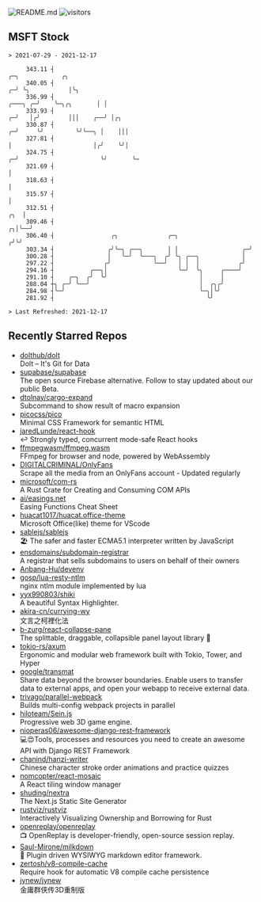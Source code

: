 ![README.md](https://github.com/Gerhut/Gerhut/workflows/README.md/badge.svg)
![visitors](https://visitors.vercel.app/Gerhut/Gerhut?token=8cf69d1f6813d272ef062726b6070c9be4ff72038cfe5a7ded7384a8da65d866)

## MSFT Stock

```
> 2021-07-29 - 2021-12-17

     343.11 ┤                                                                              ╭─╮            ╭╮     
     340.05 ┤                                                                            ╭─╯ ╰╮           │╰╮    
     336.99 ┤                                                                    ╭───╮ ╭─╯    ╰─╮╭╮       │ │    
     333.93 ┤                                                                  ╭─╯   │╭╯        │││    ╭──╯ │╭╮  
     330.87 ┤                                                                ╭─╯     ╰╯         ╰╯╰──╮ │    │││  
     327.81 ┤                                                                │                       │╭╯    ╰╯│  
     324.75 ┤                                                              ╭─╯                       ╰╯       ╰─ 
     321.69 ┤                                                              │                                     
     318.63 ┤                                                              │                                     
     315.57 ┤                                                              │                                     
     312.51 ┤                                                          ╭╮  │                                     
     309.46 ┤                                                        ╭╮│╰──╯                                     
     306.40 ┤                ╭╮              ╭─╮                    ╭╯╰╯                                         
     303.34 ┤               ╭╯╰─╮ ╭──╮       │ │                  ╭─╯                                            
     300.28 ┤               │   ╰─╯  ╰───╮  ╭╯ ╰╮ ╭──╮            │                                              
     297.22 ┤              ╭╯            ╰──╯   │ │  │           ╭╯                                              
     294.16 ┤          ╭──╮│                    ╰─╯  ╰╮     ╭────╯                                               
     291.10 ┤    ╭─╮  ╭╯  ╰╯                          │     │                                                    
     288.04 ┼╮ ╭─╯ ╰──╯                               │  ╭╮╭╯                                                    
     284.98 ┤╰─╯                                      ╰─╮│╰╯                                                     
     281.92 ┤                                           ╰╯                                                       

> Last Refreshed: 2021-12-17
```

## Recently Starred Repos

- [dolthub/dolt](https://github.com/dolthub/dolt)  
  Dolt – It's Git for Data
- [supabase/supabase](https://github.com/supabase/supabase)  
  The open source Firebase alternative. Follow to stay updated about our public Beta.
- [dtolnay/cargo-expand](https://github.com/dtolnay/cargo-expand)  
  Subcommand to show result of macro expansion
- [picocss/pico](https://github.com/picocss/pico)  
  Minimal CSS Framework for semantic HTML
- [jaredLunde/react-hook](https://github.com/jaredLunde/react-hook)  
  ↩ Strongly typed, concurrent mode-safe React hooks
- [ffmpegwasm/ffmpeg.wasm](https://github.com/ffmpegwasm/ffmpeg.wasm)  
  FFmpeg for browser and node, powered by WebAssembly
- [DIGITALCRIMINAL/OnlyFans](https://github.com/DIGITALCRIMINAL/OnlyFans)  
  Scrape all the media from an OnlyFans account - Updated regularly
- [microsoft/com-rs](https://github.com/microsoft/com-rs)  
  A Rust Crate for Creating and Consuming COM APIs
- [ai/easings.net](https://github.com/ai/easings.net)  
  Easing Functions Cheat Sheet
- [huacat1017/huacat.office-theme](https://github.com/huacat1017/huacat.office-theme)  
  Microsoft Office(like) theme for VScode
- [sablejs/sablejs](https://github.com/sablejs/sablejs)  
  🏖️ The safer and faster ECMA5.1 interpreter written by JavaScript
- [ensdomains/subdomain-registrar](https://github.com/ensdomains/subdomain-registrar)  
  A registrar that sells subdomains to users on behalf of their owners
- [Anbang-Hu/devenv](https://github.com/Anbang-Hu/devenv)  
- [gosp/lua-resty-ntlm](https://github.com/gosp/lua-resty-ntlm)  
  nginx ntlm module implemented by lua
- [yyx990803/shiki](https://github.com/yyx990803/shiki)  
  A beautiful Syntax Highlighter.
- [akira-cn/currying-wy](https://github.com/akira-cn/currying-wy)  
  文言之柯裡化法
- [b-zurg/react-collapse-pane](https://github.com/b-zurg/react-collapse-pane)  
  The splittable, draggable, collapsible panel layout library 🎉
- [tokio-rs/axum](https://github.com/tokio-rs/axum)  
  Ergonomic and modular web framework built with Tokio, Tower, and Hyper
- [google/transmat](https://github.com/google/transmat)  
  Share data beyond the browser boundaries. Enable users to transfer data to external apps, and open your webapp to receive external data.
- [trivago/parallel-webpack](https://github.com/trivago/parallel-webpack)  
  Builds multi-config webpack projects in parallel
- [hiloteam/Sein.js](https://github.com/hiloteam/Sein.js)  
  Progressive web 3D game engine.
- [nioperas06/awesome-django-rest-framework](https://github.com/nioperas06/awesome-django-rest-framework)  
   💻😍Tools, processes and resources you need to create an awesome API with Django REST Framework
- [chanind/hanzi-writer](https://github.com/chanind/hanzi-writer)  
  Chinese character stroke order animations and practice quizzes
- [nomcopter/react-mosaic](https://github.com/nomcopter/react-mosaic)  
  A React tiling window manager
- [shuding/nextra](https://github.com/shuding/nextra)  
  The Next.js Static Site Generator
- [rustviz/rustviz](https://github.com/rustviz/rustviz)  
  Interactively Visualizing Ownership and Borrowing for Rust
- [openreplay/openreplay](https://github.com/openreplay/openreplay)  
  :tv: OpenReplay is developer-friendly, open-source session replay.
- [Saul-Mirone/milkdown](https://github.com/Saul-Mirone/milkdown)  
  🍼 Plugin driven WYSIWYG  markdown editor framework.
- [zertosh/v8-compile-cache](https://github.com/zertosh/v8-compile-cache)  
  Require hook for automatic V8 compile cache persistence
- [jynew/jynew](https://github.com/jynew/jynew)  
  金庸群侠传3D重制版
